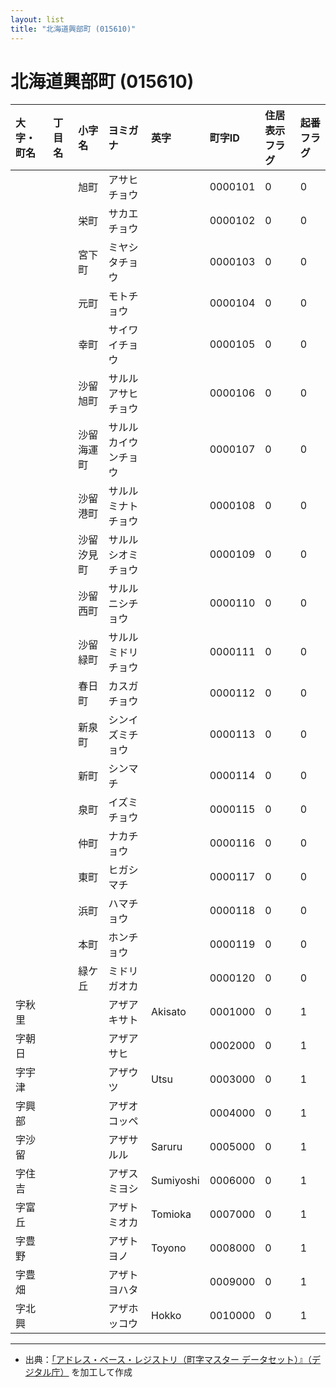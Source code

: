 ```yaml
---
layout: list
title: "北海道興部町 (015610)"
---
```


# 北海道興部町 (015610)

| 大字・町名 | 丁目名 | 小字名 | ヨミガナ | 英字 | 町字ID | 住居表示フラグ | 起番フラグ |
|:---|:---|:---|:---|:---|:---|:---|:---|
|  |  | 旭町 | アサヒチョウ |  | 0000101 | 0 | 0 |
|  |  | 栄町 | サカエチョウ |  | 0000102 | 0 | 0 |
|  |  | 宮下町 | ミヤシタチョウ |  | 0000103 | 0 | 0 |
|  |  | 元町 | モトチョウ |  | 0000104 | 0 | 0 |
|  |  | 幸町 | サイワイチョウ |  | 0000105 | 0 | 0 |
|  |  | 沙留旭町 | サルルアサヒチョウ |  | 0000106 | 0 | 0 |
|  |  | 沙留海運町 | サルルカイウンチョウ |  | 0000107 | 0 | 0 |
|  |  | 沙留港町 | サルルミナトチョウ |  | 0000108 | 0 | 0 |
|  |  | 沙留汐見町 | サルルシオミチョウ |  | 0000109 | 0 | 0 |
|  |  | 沙留西町 | サルルニシチョウ |  | 0000110 | 0 | 0 |
|  |  | 沙留緑町 | サルルミドリチョウ |  | 0000111 | 0 | 0 |
|  |  | 春日町 | カスガチョウ |  | 0000112 | 0 | 0 |
|  |  | 新泉町 | シンイズミチョウ |  | 0000113 | 0 | 0 |
|  |  | 新町 | シンマチ |  | 0000114 | 0 | 0 |
|  |  | 泉町 | イズミチョウ |  | 0000115 | 0 | 0 |
|  |  | 仲町 | ナカチョウ |  | 0000116 | 0 | 0 |
|  |  | 東町 | ヒガシマチ |  | 0000117 | 0 | 0 |
|  |  | 浜町 | ハマチョウ |  | 0000118 | 0 | 0 |
|  |  | 本町 | ホンチョウ |  | 0000119 | 0 | 0 |
|  |  | 緑ケ丘 | ミドリガオカ |  | 0000120 | 0 | 0 |
| 字秋里 |  |  | アザアキサト | Akisato | 0001000 | 0 | 1 |
| 字朝日 |  |  | アザアサヒ |  | 0002000 | 0 | 1 |
| 字宇津 |  |  | アザウツ | Utsu | 0003000 | 0 | 1 |
| 字興部 |  |  | アザオコッペ |  | 0004000 | 0 | 1 |
| 字沙留 |  |  | アザサルル | Saruru | 0005000 | 0 | 1 |
| 字住吉 |  |  | アザスミヨシ | Sumiyoshi | 0006000 | 0 | 1 |
| 字富丘 |  |  | アザトミオカ | Tomioka | 0007000 | 0 | 1 |
| 字豊野 |  |  | アザトヨノ | Toyono | 0008000 | 0 | 1 |
| 字豊畑 |  |  | アザトヨハタ |  | 0009000 | 0 | 1 |
| 字北興 |  |  | アザホッコウ | Hokko | 0010000 | 0 | 1 |

---

- 出典：[「アドレス・ベース・レジストリ（町字マスター データセット）』（デジタル庁）](https://www.digital.go.jp/policies/base_registry_address/) を加工して作成